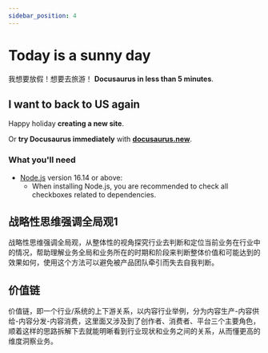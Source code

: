 ```yaml
---
sidebar_position: 4
---
```


# Today is a sunny day

我想要放假！想要去旅游！ **Docusaurus in less than 5 minutes**.

## I want to back to US again

Happy holiday **creating a new site**.

Or **try Docusaurus immediately** with **[docusaurus.new](https://docusaurus.new)**.

### What you'll need

- [Node.js](https://nodejs.org/en/download/) version 16.14 or above:
  - When installing Node.js, you are recommended to check all checkboxes related to dependencies.

## 战略性思维强调全局观1

战略性思维强调全局观，从整体性的视角探究行业去判断和定位当前业务在行业中的情况，帮助理解业务全局和业务所在的时期和阶段来判断整体价值和可能达到的效果如何，使用这个方法可以避免被产品团队牵引而失去自我判断。

## 价值链

价值链，即一个行业/系统的上下游关系，以内容行业举例，分为内容生产-内容供给-内容分发-内容消费，这里面又涉及到了创作者、消费者、平台三个主要角色，顺着这样的思路拆解下去就能明晰看到行业现状和业务之间的关系，从而懂更高的维度洞察业务。
